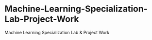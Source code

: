 # Machine-Learning-Specialization-Lab-Project-Work
Machine Learning Specialization Lab &amp; Project Work
